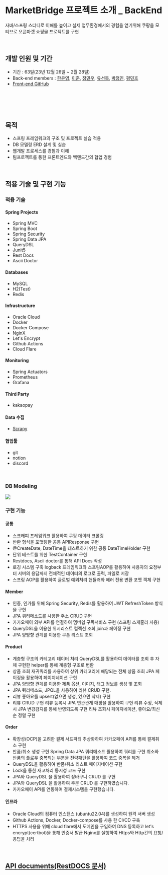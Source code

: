 # MarketBridge 프로젝트 소개 _ BackEnd

자바/스프링 스터디로 이해를 높이고 실제 업무환경에서의 경험을 얻기위해 
쿠팡을 모티브로 오픈마켓 쇼핑몰 프로젝트를 구현

<br>

## 개발 인원 및  기간

- 기간 : 63일(23년 12월 26일 ~ 2월 28일)
- Back-end members : [한윤영](https://github.com/Yoonyoung-han), [이준](https://github.com/juho3416), [정민우](https://github.com/minwoorich), [유선목](https://github.com/YuSunMok), [박정인](https://github.com/Jeonginbak), [평민호](https://github.com/PyoungMinho)
- [Front-end GitHub](https://github.com/TeamObjects/Market-Bridge-FE)

<br>

## 

<br>

## 목적
- 스프링 프레임워크의 구조 및 프로젝트 실습 적용
- DB 모델링 ERD 설계 및 실습
- 웹개발 프로세스를 경험과 이해
- 팀프로젝트를 통한 프론트엔드와 백엔드간의 협업 경험

<br>

## 적용 기술 및 구현 기능


### 적용 기술

#### Spring Projects
- Spring MVC
- Spring Boot
- Spring Security
- Spring Data JPA
- QueryDSL
- Junit5
- Rest Docs
- Ascii Doctor

#### Databases
- MySQL
- H2(Test)
- Redis

#### Infrastructure
- Oracle Cloud
- Docker
- Docker Compose
- NginX
- Let's Encrypt
- Github Actions
- Cloud Flare

#### Monitoring
- Spring Actuators
- Prometheus
- Grafana

#### Third Party
- kakaopay

#### Data 수집
- [Scrapy](https://github.com/TeamObjects/crawler)

#### 협업툴
- git
- notion
- discord


<br>

### DB Modeling
![](https://velog.velcdn.com/images/jeongin/post/36640df1-ccc9-4ca1-acd2-81bddd2a6937/image.png)


### 구현 기능

#### 공통
- 스크래피 프레임워크 활용하여 쿠팡 데이터 크롤링
- 반환 형식을 포맷팅한 공통 APIResponse 구현
- @CreateDate, DateTime을 테스트하기 위한 공통 DateTimeHolder 구현
- 단위 테스트를 위한 TestContainer 구현
- Restdocs, Ascii doctor를 통해 API Docs 작성
- 로깅 시스템 구축
  logback 프레임워크와 스프링AOP를 활용하여 사용자의 요청부터 서버의 응답까지 전체적인 데이터의 로그로 출력, 파일로 저장
- 스프링 AOP를 활용하여 글로벌 예외처리 핸들러와 에러 전용 변환 포멧 객체 구현

#### Member
- 인증, 인가를 위해 Spring Security, Redis를 활용하여 JWT RefreshToken 방식을 구현
- JPA 쿼리메소드를 사용한 주소 CRUD 구현
- 카카오페이 외부 API를 연결하여 멤버쉽 구독서비스 구현 (스프링 스케줄러 사용)
- QueryDSL을 이용한 위시리스트 컬렉션 조회 join과 페이징 구현
- JPA 양방향 관계를 이용한 쿠폰 리스트 조회

#### Product
- 계층형 구조의 카테고리 데이터 처리
  QueryDSL를 활용하여 데이터를 조회 후 자체 구현한 helper를 통해 계층형 구조로 변환 
- 상품 조회 
  재귀쿼리를 사용하여 상위 카테고리에 해당되는 전체 상품 조회
  JPA 페이징을 활용하여 페이지네이션 구현
- JPA 양방향 관계를 이용한 제품 옵션, 이미지, 태그 정보를 생성 및 조회
- JPA 쿼리메소드, JPQL을 사용하여 리뷰 CRUD 구현.
- 리뷰 좋아요를 upsert(없으면 생성, 있으면 삭제) 구현
- 리뷰 CRUD 구현
  리뷰 등록시 JPA 연관관계 매핑을 활용하여 구현
  리뷰 수정, 삭제시 JPA 변강감지를 통해 반영되도록 구현
  리뷰 조회시 페이지네이션, 좋아요/최신순 정렬 구현

#### Order
- 확장성(OCP)을 고려한 결제 서드파티 추상화하여 카카오페이 API를 통해 결제취소 구현
- 반품/취소 생성 구현
  Spring Data JPA 쿼리메소드 훨용하여 쿼리를 구현
  취소와 반품의 플로우 중복되는 부분을 전략패턴을 활용하여 코드 중복을 제거
- QueryDSL을 활용하여 반품/취소 리스트 페이지네이션 구현
- Lock을 통한 재고처리 동시성 코드 구현
- JPA와 QueryDSL 을 활용하여 장바구니 CRUD 를 구현
- JPA와 QueryDSL 을 활용하여 주문 CRUD 를 구현하였습니다.
- 카카오페이 API를 연동하여 결제시스템을 구현했습니다.

#### 인프라
- Oracle Cloud의 컴퓨터 인스턴스 (ubuntu22.04)를 생성하여 원격 서버 생성
- Github Actions, Docker, Docker-compose를 사용 한 CI/CD 구축
- HTTPS 사용을 위해 cloud flare에서 도메인을 구입하여 DNS 등록하고
  let's encrypt(certbot)을 통해 인증서 발급
  Nginx를 실행하여 Https와 Http간의 요청/응답을 처리

<br>

## [API documents(RestDOCS 문서)](https://objects-mb.com/docs/index.html)
